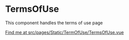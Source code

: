 # TermsOfUse

This component handles the terms of use page

[Find me at src/pages/Static/TermOfUse/TermsOfUse.vue](https://github.com/FAIRsharing/fairsharing.github.io/tree/master/src/pages/Static/TermOfUse/TermsOfUse.vue)